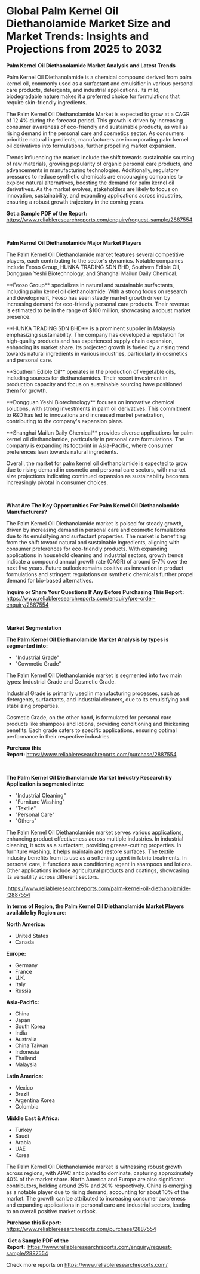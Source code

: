 <p><h1>Global Palm Kernel Oil Diethanolamide Market Size and Market Trends: Insights and Projections from 2025 to 2032</h1></p><p><strong>Palm Kernel Oil Diethanolamide Market Analysis and Latest Trends</strong></p>
<p><p>Palm Kernel Oil Diethanolamide is a chemical compound derived from palm kernel oil, commonly used as a surfactant and emulsifier in various personal care products, detergents, and industrial applications. Its mild, biodegradable nature makes it a preferred choice for formulations that require skin-friendly ingredients.</p><p>The Palm Kernel Oil Diethanolamide Market is expected to grow at a CAGR of 12.4% during the forecast period. This growth is driven by increasing consumer awareness of eco-friendly and sustainable products, as well as rising demand in the personal care and cosmetics sector. As consumers prioritize natural ingredients, manufacturers are incorporating palm kernel oil derivatives into formulations, further propelling market expansion.</p><p>Trends influencing the market include the shift towards sustainable sourcing of raw materials, growing popularity of organic personal care products, and advancements in manufacturing technologies. Additionally, regulatory pressures to reduce synthetic chemicals are encouraging companies to explore natural alternatives, boosting the demand for palm kernel oil derivatives. As the market evolves, stakeholders are likely to focus on innovation, sustainability, and expanding applications across industries, ensuring a robust growth trajectory in the coming years.</p></p>
<p><strong>Get a Sample PDF of the Report:&nbsp;</strong> <a href="https://www.reliableresearchreports.com/enquiry/request-sample/2887554?utm_campaign=3315&utm_medium=2&utm_source=Github&utm_content=ia&utm_term=14032025&utm_id=palm-kernel-oil-diethanolamide">https://www.reliableresearchreports.com/enquiry/request-sample/2887554</a></p>
<p>&nbsp;</p>
<p><strong>Palm Kernel Oil Diethanolamide Major Market Players</strong></p>
<p><p>The Palm Kernel Oil Diethanolamide market features several competitive players, each contributing to the sector's dynamics. Notable companies include Feoso Group, HUNKA TRADING SDN BHD, Southern Edible Oil, Dongguan Yeshi Biotechnology, and Shanghai Mailun Daily Chemical. </p><p>**Feoso Group** specializes in natural and sustainable surfactants, including palm kernel oil diethanolamide. With a strong focus on research and development, Feoso has seen steady market growth driven by increasing demand for eco-friendly personal care products. Their revenue is estimated to be in the range of $100 million, showcasing a robust market presence. </p><p>**HUNKA TRADING SDN BHD** is a prominent supplier in Malaysia emphasizing sustainability. The company has developed a reputation for high-quality products and has experienced supply chain expansion, enhancing its market share. Its projected growth is fueled by a rising trend towards natural ingredients in various industries, particularly in cosmetics and personal care.</p><p>**Southern Edible Oil** operates in the production of vegetable oils, including sources for diethanolamides. Their recent investment in production capacity and focus on sustainable sourcing have positioned them for growth. </p><p>**Dongguan Yeshi Biotechnology** focuses on innovative chemical solutions, with strong investments in palm oil derivatives. This commitment to R&D has led to innovations and increased market penetration, contributing to the company's expansion plans.</p><p>**Shanghai Mailun Daily Chemical** provides diverse applications for palm kernel oil diethanolamide, particularly in personal care formulations. The company is expanding its footprint in Asia-Pacific, where consumer preferences lean towards natural ingredients.</p><p>Overall, the market for palm kernel oil diethanolamide is expected to grow due to rising demand in cosmetic and personal care sectors, with market size projections indicating continued expansion as sustainability becomes increasingly pivotal in consumer choices.</p></p>
<p>&nbsp;</p>
<p><strong>What Are The Key Opportunities For Palm Kernel Oil Diethanolamide Manufacturers?</strong></p>
<p><p>The Palm Kernel Oil Diethanolamide market is poised for steady growth, driven by increasing demand in personal care and cosmetic formulations due to its emulsifying and surfactant properties. The market is benefiting from the shift toward natural and sustainable ingredients, aligning with consumer preferences for eco-friendly products. With expanding applications in household cleaning and industrial sectors, growth trends indicate a compound annual growth rate (CAGR) of around 5-7% over the next five years. Future outlook remains positive as innovation in product formulations and stringent regulations on synthetic chemicals further propel demand for bio-based alternatives.</p></p>
<p><strong>Inquire or Share Your Questions If Any Before Purchasing This Report:</strong> <a href="https://www.reliableresearchreports.com/enquiry/pre-order-enquiry/2887554?utm_campaign=3315&utm_medium=2&utm_source=Github&utm_content=ia&utm_term=14032025&utm_id=palm-kernel-oil-diethanolamide">https://www.reliableresearchreports.com/enquiry/pre-order-enquiry/2887554</a></p>
<p>&nbsp;</p>
<p><strong>Market Segmentation</strong></p>
<p><strong>The Palm Kernel Oil Diethanolamide Market Analysis by types is segmented into:</strong></p>
<p><ul><li>"Industrial Grade"</li><li>"Cowmetic Grade"</li></ul></p>
<p><p>The Palm Kernel Oil Diethanolamide market is segmented into two main types: Industrial Grade and Cosmetic Grade. </p><p>Industrial Grade is primarily used in manufacturing processes, such as detergents, surfactants, and industrial cleaners, due to its emulsifying and stabilizing properties. </p><p>Cosmetic Grade, on the other hand, is formulated for personal care products like shampoos and lotions, providing conditioning and thickening benefits. Each grade caters to specific applications, ensuring optimal performance in their respective industries.</p></p>
<p><strong>Purchase this Report:&nbsp;</strong><a href="https://www.reliableresearchreports.com/purchase/2887554?utm_campaign=3315&utm_medium=2&utm_source=Github&utm_content=ia&utm_term=14032025&utm_id=palm-kernel-oil-diethanolamide">https://www.reliableresearchreports.com/purchase/2887554</a></p>
<p>&nbsp;</p>
<p><strong>The Palm Kernel Oil Diethanolamide Market Industry Research by Application is segmented into:</strong></p>
<p><ul><li>"Industrial Cleaning"</li><li>"Furniture Washing"</li><li>"Textile"</li><li>"Personal Care"</li><li>"Others"</li></ul></p>
<p><p>The Palm Kernel Oil Diethanolamide market serves various applications, enhancing product effectiveness across multiple industries. In industrial cleaning, it acts as a surfactant, providing grease-cutting properties. In furniture washing, it helps maintain and restore surfaces. The textile industry benefits from its use as a softening agent in fabric treatments. In personal care, it functions as a conditioning agent in shampoos and lotions. Other applications include agricultural products and coatings, showcasing its versatility across different sectors.</p></p>
<p><a href="https://www.reliableresearchreports.com/palm-kernel-oil-diethanolamide-r2887554?utm_campaign=3315&utm_medium=2&utm_source=Github&utm_content=ia&utm_term=14032025&utm_id=palm-kernel-oil-diethanolamide">&nbsp;https://www.reliableresearchreports.com/palm-kernel-oil-diethanolamide-r2887554</a></p>
<p><strong>In terms of Region, the Palm Kernel Oil Diethanolamide Market Players available by Region are:</strong></p>
<p>
    <p> <strong> North America: </strong>
        <ul>
            <li>United States</li>
            <li>Canada</li>
        </ul>
        </p> 
    <p> <strong> Europe: </strong>
        <ul>
            <li>Germany</li>
            <li>France</li>
            <li>U.K.</li>
            <li>Italy</li>
            <li>Russia</li>
        </ul>
        </p> 
    <p> <strong> Asia-Pacific: </strong>
        <ul>
            <li>China</li>
            <li>Japan</li>
            <li>South Korea</li>
            <li>India</li>
            <li>Australia</li>
            <li>China Taiwan</li>
            <li>Indonesia</li>
            <li>Thailand</li>
            <li>Malaysia</li>
        </ul>
        </p> 
    <p> <strong> Latin America: </strong>
        <ul>
            <li>Mexico</li>
            <li>Brazil</li>
            <li>Argentina Korea</li>
            <li>Colombia</li>
        </ul>
        </p> 
    <p> <strong> Middle East & Africa: </strong>
        <ul>
            <li>Turkey</li>
            <li>Saudi</li>
            <li>Arabia</li>
            <li>UAE</li>
            <li>Korea</li>
        </ul>
    </p>
    </p>
<p><p>The Palm Kernel Oil Diethanolamide market is witnessing robust growth across regions, with APAC anticipated to dominate, capturing approximately 40% of the market share. North America and Europe are also significant contributors, holding around 25% and 20% respectively. China is emerging as a notable player due to rising demand, accounting for about 10% of the market. The growth can be attributed to increasing consumer awareness and expanding applications in personal care and industrial sectors, leading to an overall positive market outlook.</p></p>
<p><strong>Purchase this Report: </strong><a href="https://www.reliableresearchreports.com/purchase/2887554?utm_campaign=3315&utm_medium=2&utm_source=Github&utm_content=ia&utm_term=14032025&utm_id=palm-kernel-oil-diethanolamide">https://www.reliableresearchreports.com/purchase/2887554</a></p>
<p>&nbsp;<strong>Get a Sample PDF of the Report:&nbsp;&nbsp;</strong><a href="https://www.reliableresearchreports.com/enquiry/request-sample/2887554?utm_campaign=3315&utm_medium=2&utm_source=Github&utm_content=ia&utm_term=14032025&utm_id=palm-kernel-oil-diethanolamide">https://www.reliableresearchreports.com/enquiry/request-sample/2887554</a></p>
<p><strong></strong></p>
<p>Check more reports on <a href="https://www.reliableresearchreports.com/?utm_campaign=3315&utm_medium=2&utm_source=Github&utm_content=ia&utm_term=14032025&utm_id=palm-kernel-oil-diethanolamide">https://www.reliableresearchreports.com/</a></p>
